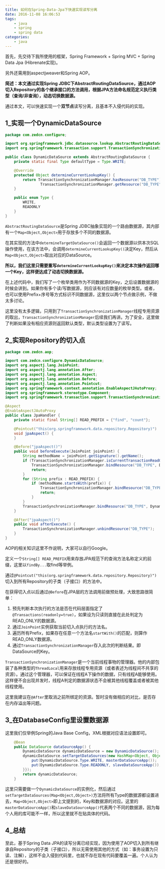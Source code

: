 ```yaml
---
title: 如何在Spring-Data-Jpa下快速实现读写分离
date: 2016-11-08 16:06:53
tags: 
    - java
    - spring
    - spring data
categories:
    - java
---
```


首先，先交待下我所使用的框架，Spring Framework + Spring MVC + Spring Data Jpa (Hibrenate实现)。

另外还需用到aspectjweaver和Spring AOP。

**简述：本文通过实现Spring JDBC下AbstractRoutingDataSource，通过AOP切入Repository的各个继承接口的方法调用，根据JPA方法命名规范定义执行类型（查询/非查询），动态切换数据源。**

通过本文，可以快速实现一个**双节点**读写分离，且基本不入侵代码的实现。

## 1_实现一个DynamicDataSource

```java
package com.zedcn.configure;

import org.springframework.jdbc.datasource.lookup.AbstractRoutingDataSource;
import org.springframework.transaction.support.TransactionSynchronizationManager;

public class DynamicDataSource extends AbstractRoutingDataSource {
    private static final Type defaultType = Type.WRITE;

    @Override
    protected Object determineCurrentLookupKey() {
        return TransactionSynchronizationManager.hasResource("DB_TYPE") ?
                TransactionSynchronizationManager.getResource("DB_TYPE") : defaultType;
    }

    public enum Type {
        WRITE,
        READONLY
    }
}

```

`AbstractRoutingDataSource`是Spring JDBC抽象实现的一个路由数据源，其内部有一个`Map<Object,Object>`用于存放多个不同的数据源。

在其实现的方法中`determineTargetDataSource()`会返回一个数据源以供本次SQL操作使用，在该方法中，会调用`determineCurrentLookupKey()`决定Key，然后从`Map<Object,Object>`取出对应的DataSource。

**所以，我们这里只需要重写`determineCurrentLookupKey()`来决定本次操作返回哪一个Key，这样便达成了动态切换数据源。**

在上述代码中，我们写了一个枚举类用作为不同数据源的Key，之后设置数据源的时候会讲到。如果你有多个读/写数据源，则应该有对应数量的枚举类型。或者，也可以使用Prefix+序号等方式标识不同数据源，这里仅以两个节点做示例，不做太多讨论。



这里没有太多逻辑，只用到了`TransactionSynchronizationManager`线程专用资源的取出，`TransactionSynchronizationManager`后续我们再讲。为了安全，这里做了判断如果没有相应资源则返回默认类型，默认类型设置为了读写。



## 2_实现Repository的切入点

```java
package com.zedcn.aop;

import com.zedcn.configure.DynamicDataSource;
import org.aspectj.lang.JoinPoint;
import org.aspectj.lang.annotation.After;
import org.aspectj.lang.annotation.Aspect;
import org.aspectj.lang.annotation.Before;
import org.aspectj.lang.annotation.Pointcut;
import org.springframework.context.annotation.EnableAspectJAutoProxy;
import org.springframework.stereotype.Component;
import org.springframework.transaction.support.TransactionSynchronizationManager;

@Aspect
@EnableAspectJAutoProxy
public class JpaHandler {
    private static final String[] READ_PREFIX = {"find", "count"};

    @Pointcut("this(org.springframework.data.repository.Repository)")
    void jpaAspect() {
    }

    @Before("jpaAspect()")
    public void beforeExecute(JoinPoint joinPoint) {
        String methodName = joinPoint.getSignature().getName();
        if (TransactionSynchronizationManager.isCurrentTransactionReadOnly()) {
            TransactionSynchronizationManager.bindResource("DB_TYPE", DynamicDataSource.Type.READONLY);
            return;
        }
        for (String prefix : READ_PREFIX) {
            if (methodName.startsWith(prefix)) {
                TransactionSynchronizationManager.bindResource("DB_TYPE", DynamicDataSource.Type.READONLY);
                return;
            }
        }
        TransactionSynchronizationManager.bindResource("DB_TYPE", DynamicDataSource.Type.WRITE);
    }

    @After("jpaAspect()")
    public void afterExecute() {
        TransactionSynchronizationManager.unbindResource("DB_TYPE");
    }
}

```

AOP的相关知识这里不作说明，大家可以自行Google。

定义一个`String[] READ_PREFIX`用来存放JPA规范下的查询方法名称定义的前缀，这里以`findBy...`取find等举例。

通过`@Pointcut("this(org.springframework.data.repository.Repository)")`切入到所有Repository的子类（子接口）的方法中。

在获得切入点以后通过`@Before`在JPA层的方法调用前做预处理，大致思路很简单：

1. 预先判断本次执行的方法是否在代码层面指定了`@Transactions(readonly=true)`，如果设为只读则直接在此处判定为READ_ONLY的数据源。
2. 通过`JoinPoint`实例获取当前切入点执行的方法名。
3. 遍历所有Prefix，如果存在任意一个方法名`startWith()`的匹配，则算作READ_ONLY数据源。
4. 通过`TransactionSynchronizationManager`存入此次的判断结果。即DataSource的Key。

`TransactionSynchronizationManager`是一个当前线程事物的管理器。他的内部包装了各种类型的`ThreadLocal`用来存放线程专用资源（或者表述为线程间不共享的资源）。通过这个管理器，可以保证在线程A下操作的数据，只有线程A能够使用。这样便不会出现并发时，线程A判定的数据源状态不会被其他线程覆盖或者被其他线程使用。

这里我建议在`@After`里取消之前所绑定的资源。暂时没有做相应的对比，是否存在内存溢出等问题。

## 3_在DatabaseConfig里设置数据源

这里我们仅举例Spring的Java Base Config，XML根据对应语法设置即可。

```java
    @Bean
    public DataSource dataSourceApp() {
        DynamicDataSource dynamicDataSource = new DynamicDataSource();
        dynamicDataSource.setTargetDataSources(new HashMap<Object, Object>() {{
            put(DynamicDataSource.Type.WRITE, masterDataSourceApp());
            put(DynamicDataSource.Type.READONLY, slaveDataSourceApp());
        }});
        return dynamicDataSource;
    }
```

这里只需要做一个`DynamicDataSource`的实例化，然后通过`setTargetDataSources(Map<Object,Object>)`方法将所有Type的数据源都设置进去，`Map<Object,Object>`即上文提到的，Key和数据源的对应。这里的`masterDataSourceApp()`和`slaveDataSourceApp()`代表两个不同的数据源，因为每个人用的库可能不一样，所以这里就不在贴具体的代码。

## 4_总结

至此，基于Spring Data JPA的读写分离已经实现，因为使用了AOP切入到所有继承自Repository的子类（子接口），所以无需使用其他的方式（如：事务设置为只读、注解），这样不会入侵到代码里，也就不存在现有代码要覆盖一遍。个人认为还是很好的。